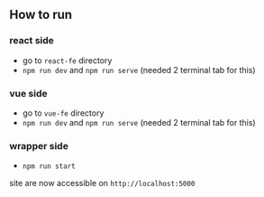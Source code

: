 ## How to run

### react side
- go to `react-fe` directory
- `npm run dev` and `npm run serve` (needed 2 terminal tab for this)

### vue side
- go to `vue-fe` directory
- `npm run dev` and `npm run serve` (needed 2 terminal tab for this)

### wrapper side
- `npm run start`

site are now accessible on `http://localhost:5000`
